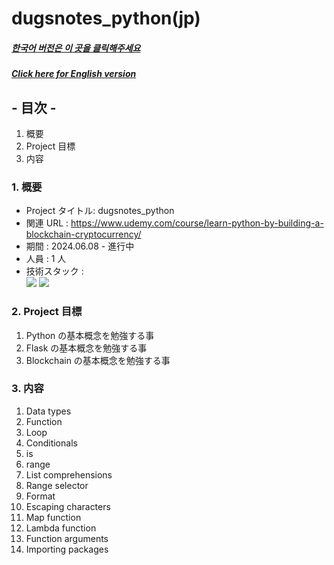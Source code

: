 # dugsnotes_python(jp)

##### [한국어 버전은 이 곳을 클릭해주세요](README.md)

##### [Click here for English version](README_EN.md)

## - 目次 -

1. 概要
2. Project 目標
3. 内容
   </br>

### 1. 概要

- Project タイトル: dugsnotes_python
- 関連 URL : https://www.udemy.com/course/learn-python-by-building-a-blockchain-cryptocurrency/
- 期間 : 2024.06.08 - 進行中
- 人員 : 1 人
- 技術スタック : </br>
  <img src="https://img.shields.io/badge/python-3776AB?style=for-the-badge&logo=python&logoColor=white">
  <img src="https://img.shields.io/badge/flask-000000?style=for-the-badge&logo=flask&logoColor=white">
  </br>

### 2. Project 目標

1. Python の基本概念を勉強する事
2. Flask の基本概念を勉強する事
3. Blockchain の基本概念を勉強する事
   </br>

### 3. 内容

1. Data types
2. Function
3. Loop
4. Conditionals
5. is
6. range
7. List comprehensions
8. Range selector
9. Format
10. Escaping characters
11. Map function
12. Lambda function
13. Function arguments
14. Importing packages
    </br>
